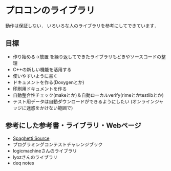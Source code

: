 # プロコンのライブラリ

動作は保証しない．
いろいろな人のライブラリを参考にしてできています．

## 目標

* 作り始める→放置 を繰り返してできたライブラリもどきやソースコードの整理
* C++の新しい機能を活用する
* 使いやすいように書く
* ドキュメントを作る(Doxygenとか)
* 印刷用ドキュメントを作る
* 自動整合性チェック(makeとか)＆自動ローカルverify(rimeとかtestlibとか)
* テスト用データは自動ダウンロードができるようにしたい
  (オンラインジャッジに迷惑をかけない範囲で)

## 参考にした参考書・ライブラリ・Webページ

* [Spaghetti Source](http://www.prefield.com/)
* プログラミングコンテストチャレンジブック
* logicmachineさんのライブラリ
* lyozさんのライブラリ
* deq notes
